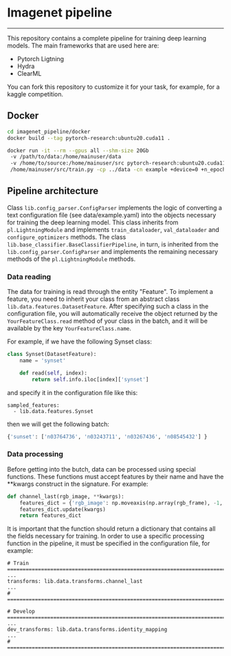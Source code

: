 # Imagenet pipeline

---
This repository contains a complete pipeline for training deep learning models. The main frameworks that are used
here are:
* Pytorch Ligtning
* Hydra
* ClearML

You can fork this repository to customize it for your task, for example, for a kaggle competition.

## Docker
```bash
cd imagenet_pipeline/docker
docker build --tag pytorch-research:ubuntu20.cuda11 .

docker run -it --rm --gpus all --shm-size 20Gb
 -v /path/to/data:/home/mainuser/data
 -v /home/to/source:/home/mainuser/src pytorch-research:ubuntu20.cuda11
 /home/mainuser/src/train.py -cp ../data -cn example +device=0 +n_epochs=5
```

## Pipeline architecture
Class `lib.config_parser.ConfigParser` implements the logic of converting a text configuration file (see data/example.yaml) 
into the objects necessary for training the deep learning model. This class inherits from `pl.LightningModule` and 
implements `train_dataloader`, `val_dataloader` and `configure_optimizers` methods.
The class `lib.base_classifier.BaseClassifierPipeline`, in turn, is inherited from the `lib.config_parser.ConfigParser`
and implements the remaining necessary methods of the `pl.LightningModule` methods.
### Data reading
The data for training is read through the entity "Feature". To implement a feature, you need to inherit your class
from an abstract class `lib.data.features.DatasetFeature`. After specifying such a class in the configuration file,
you will automatically receive the object returned by the `YourFeatureClass.read` method of your class in the batch, and it will be
available by the key `YourFeatureClass.name`.

For example, if we have the following Synset class: 

```python
class Synset(DatasetFeature):
    name = 'synset'

    def read(self, index):
        return self.info.iloc[index]['synset']
```
and specify it in the configuration file like this:
```
sampled_features:
  - lib.data.features.Synset
```
then we will get the following batch:
```python
{'sunset': ['n03764736', 'n03243711', 'n03267436', 'n08545432'] }
```
### Data processing
Before getting into the butch, data can be processed using special functions. These functions must accept features by
their name and have the **kwargs construct in the signature. For example:
```python
def channel_last(rgb_image, **kwargs):
    features_dict = {'rgb_image': np.moveaxis(np.array(rgb_frame), -1, 0)}
    features_dict.update(kwargs)
    return features_dict
```
It is important that the function should return a dictionary that contains all the fields necessary for training. 
In order to use a specific processing function in the pipeline, it must be specified in the configuration file,
for example:
```
# Train ==============================================================================
...
transforms: lib.data.transforms.channel_last
...
# ======================================================================================

# Develop ==============================================================================
...
dev_transforms: lib.data.transforms.identity_mapping
...
# ======================================================================================
```
